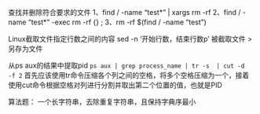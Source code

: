 查找并删除符合要求的文件
1、find / -name “test\*” | xargs rm -rf
2、find / -name “test\*” -exec rm -rf {} ;
3、rm -rf $(find / -name “test”)

Linux截取文件指定行数之间的内容
sed -n ‘开始行数，结束行数p’ 被截取文件 > 另存为文件

从ps aux的结果中提取pid
`ps aux | grep process_name | tr -s  | cut -d   -f 2`
首先应该使用tr命令压缩各个列之间的空格，将多个空格压缩为一个，接着使用cut命令根据空格对列进行分割并取出第二个位置的值，也就是PID

算法题： 一个长字符串，去除重复字符串，且保持字典序最小
